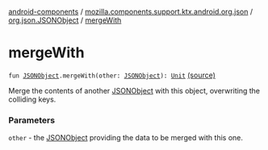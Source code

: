 [android-components](../../index.md) / [mozilla.components.support.ktx.android.org.json](../index.md) / [org.json.JSONObject](index.md) / [mergeWith](./merge-with.md)

# mergeWith

`fun `[`JSONObject`](https://developer.android.com/reference/org/json/JSONObject.html)`.mergeWith(other: `[`JSONObject`](https://developer.android.com/reference/org/json/JSONObject.html)`): `[`Unit`](https://kotlinlang.org/api/latest/jvm/stdlib/kotlin/-unit/index.html) [(source)](https://github.com/mozilla-mobile/android-components/blob/master/components/support/ktx/src/main/java/mozilla/components/support/ktx/android/org/json/JSONObject.kt#L69)

Merge the contents of another [JSONObject](https://developer.android.com/reference/org/json/JSONObject.html) with this object,
overwriting the colliding keys.

### Parameters

`other` - the [JSONObject](https://developer.android.com/reference/org/json/JSONObject.html) providing the data to be
    merged with this one.